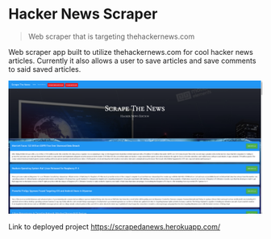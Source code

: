 # Hacker News Scraper
> Web scraper that is targeting thehackernews.com

Web scraper app built to utilize thehackernews.com for cool hacker news articles. Currently it also allows a user to save articles and save comments to said saved articles.

![](scraper.png)

Link to deployed project https://scrapedanews.herokuapp.com/
